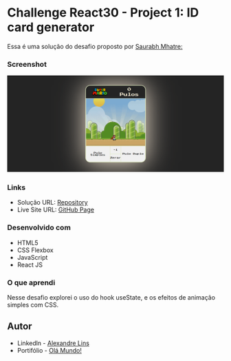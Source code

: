 # Challenge React30 - Project 1: ID card generator
Essa é uma solução do desafio proposto por [ Saurabh Mhatre: ](https://smhatre59.medium.com/react30-project-1-id-card-generator-58f615ed80af)


### Screenshot

![](/public/FireShot%20Capture.png)

### Links

- Solução URL: [Repository](https://github.com/aslinsjr/clicker-app)
- Live Site URL: [GitHub Page](https://id-card-generator-iota.vercel.app/)

### Desenvolvido com

- HTML5
- CSS Flexbox
- JavaScript
- React JS

### O que aprendi

Nesse desafio explorei o uso do hook useState, e os efeitos de animação simples com CSS.


## Autor

- Linkedln - [Alexandre Lins](https://www.linkedin.com/in/alexandre-lins-14b190274/)
- Portifólio - [Olá Mundo!](https://aslinsjr.github.io/my-web-site/)